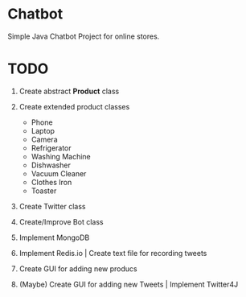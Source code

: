 # Chatbot
Simple Java Chatbot Project for online stores. 

# TODO
1. Create abstract **Product** class
2. Create extended product classes
   - Phone 
   - Laptop
   - Camera
   - Refrigerator
   - Washing Machine
   - Dishwasher
   - Vacuum Cleaner
   - Clothes Iron
   - Toaster

3. Create Twitter class
4. Create/Improve Bot class
5. Implement MongoDB
6. Implement Redis.io | Create text file for recording tweets
7. Create GUI for adding new producs
8. (Maybe) Create GUI for adding new Tweets | Implement Twitter4J
